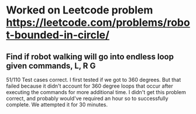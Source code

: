 # Worked on Leetcode problem https://leetcode.com/problems/robot-bounded-in-circle/

## Find if robot walking will go into endless loop given commands, L, R G

51/110 Test cases correct. I first tested if we got to 360 degrees. But that failed because it didn't account for 360 degree loops that occur after executing the commands for more additional time. I didn't get this problem correct, and probably would've required an hour so to successfully complete. We attempted it for 30 minutes.
